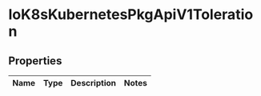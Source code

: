 
# IoK8sKubernetesPkgApiV1Toleration

## Properties
Name | Type | Description | Notes
------------ | ------------- | ------------- | -------------



